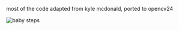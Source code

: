 
most of the code adapted from kyle mcdonald, ported to opencv24


![baby steps](https://github.com/berak/threephase/blob/master/Clip_threephase1.png")
